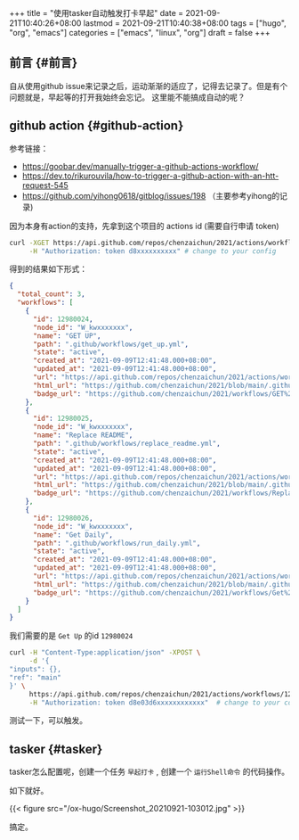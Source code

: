 +++
title = "使用tasker自动触发打卡早起"
date = 2021-09-21T10:40:26+08:00
lastmod = 2021-09-21T10:40:38+08:00
tags = ["hugo", "org", "emacs"]
categories = ["emacs", "linux", "org"]
draft = false
+++

## 前言 {#前言}

自从使用github issue来记录之后，运动渐渐的适应了，记得去记录了。但是有个问题就是，早起等的打开我始终会忘记。
这里能不能搞成自动的呢？


## github action {#github-action}

参考链接：

-   <https://goobar.dev/manually-trigger-a-github-actions-workflow/>
-   <https://dev.to/rikurouvila/how-to-trigger-a-github-action-with-an-htt-request-545>
-   <https://github.com/yihong0618/gitblog/issues/198> （主要参考yihong的记录)

因为本身有action的支持，先拿到这个项目的 actions id (需要自行申请 token)

```sh
curl -XGET https://api.github.com/repos/chenzaichun/2021/actions/workflows \
     -H "Authorization: token d8xxxxxxxxxx" # change to your config

```

得到的结果如下形式：

```json
{
  "total_count": 3,
  "workflows": [
    {
      "id": 12980024,
      "node_id": "W_kwxxxxxxx",
      "name": "GET UP",
      "path": ".github/workflows/get_up.yml",
      "state": "active",
      "created_at": "2021-09-09T12:41:48.000+08:00",
      "updated_at": "2021-09-09T12:41:48.000+08:00",
      "url": "https://api.github.com/repos/chenzaichun/2021/actions/workflows/12980024",
      "html_url": "https://github.com/chenzaichun/2021/blob/main/.github/workflows/get_up.yml",
      "badge_url": "https://github.com/chenzaichun/2021/workflows/GET%20UP/badge.svg"
    },
    {
      "id": 12980025,
      "node_id": "W_kwxxxxxxx",
      "name": "Replace README",
      "path": ".github/workflows/replace_readme.yml",
      "state": "active",
      "created_at": "2021-09-09T12:41:48.000+08:00",
      "updated_at": "2021-09-09T12:41:48.000+08:00",
      "url": "https://api.github.com/repos/chenzaichun/2021/actions/workflows/12980025",
      "html_url": "https://github.com/chenzaichun/2021/blob/main/.github/workflows/replace_readme.yml",
      "badge_url": "https://github.com/chenzaichun/2021/workflows/Replace%20README/badge.svg"
    },
    {
      "id": 12980026,
      "node_id": "W_kwxxxxxxx",
      "name": "Get Daily",
      "path": ".github/workflows/run_daily.yml",
      "state": "active",
      "created_at": "2021-09-09T12:41:48.000+08:00",
      "updated_at": "2021-09-09T12:41:48.000+08:00",
      "url": "https://api.github.com/repos/chenzaichun/2021/actions/workflows/12980026",
      "html_url": "https://github.com/chenzaichun/2021/blob/main/.github/workflows/run_daily.yml",
      "badge_url": "https://github.com/chenzaichun/2021/workflows/Get%20Daily/badge.svg"
    }
  ]
}
```

我们需要的是 `Get Up` 的id `12980024`

```sh
curl -H "Content-Type:application/json" -XPOST \
     -d '{
"inputs": {},
"ref": "main"
}' \
     https://api.github.com/repos/chenzaichun/2021/actions/workflows/12980024/dispatches  \
     -H "Authorization: token d8e03d6xxxxxxxxxxxx"  # change to your config
```

测试一下，可以触发。


## tasker {#tasker}

tasker怎么配置呢，创建一个任务 `早起打卡` , 创建一个 `运行Shell命令` 的代码操作。

如下就好。

{{< figure src="/ox-hugo/Screenshot_20210921-103012.jpg" >}}

搞定。
